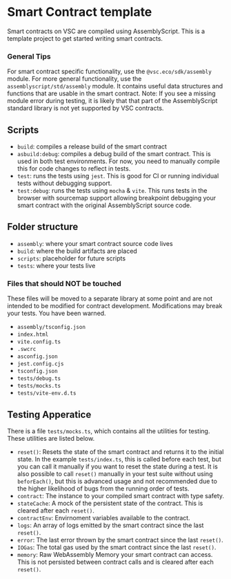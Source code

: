 # Smart Contract template

Smart contracts on VSC are compiled using AssemblyScript. This is a template project to get started writing smart contracts.

### General Tips

For smart contract specific functionality, use the `@vsc.eco/sdk/assembly` module. For more general functionality, use the `assemblyscript/std/assembly` module. It contains useful data structures and functions that are usable in the smart contract. Note: If you see a missing module error during testing, it is likely that that part of the AssemblyScript standard library is not yet supported by VSC contracts.

## Scripts

- `build`: compiles a release build of the smart contract
- `asbuild:debug`: compiles a debug build of the smart contract. This is used in both test environments. For now, you need to manually compile this for code changes to reflect in tests.
- `test`: runs the tests using `jest`. This is good for CI or running individual tests without debugging support.
- `test:debug`: runs the tests using `mocha` & `vite`. This runs tests in the browser with sourcemap support allowing breakpoint debugging your smart contract with the original AssemblyScript source code.

## Folder structure

- `assembly`: where your smart contract source code lives
- `build`: where the build artifacts are placed
- `scripts`: placeholder for future scripts
- `tests`: where your tests live

### Files that should NOT be touched

These files will be moved to a separate library at some point and are not intended to be modified for contract development. Modifications may break your tests. You have been warned.

- `assembly/tsconfig.json`
- `index.html`
- `vite.config.ts`
- `.swcrc`
- `asconfig.json`
- `jest.config.cjs`
- `tsconfig.json`
- `tests/debug.ts`
- `tests/mocks.ts`
- `tests/vite-env.d.ts`

## Testing Apperatice

There is a file `tests/mocks.ts`, which contains all the utilities for testing. These utilities are listed below.

- `reset()`: Resets the state of the smart contract and returns it to the initial state. In the example `tests/index.ts`, this is called before each test, but you can call it manually if you want to reset the state during a test. It is also possible to call `reset()` manually in your test suite without using `beforEach()`, but this is advanced usage and not recommended due to the higher likelihood of bugs from the running order of tests.
- `contract`: The instance to your compiled smart contract with type safety.
- `stateCache`: A mock of the persistent state of the contract. This is cleared after each `reset()`.
- `contractEnv`: Envirnoment variables available to the contract.
- `logs`: An array of logs emitted by the smart contract since the last `reset()`.
- `error`: The last error thrown by the smart contract since the last `reset()`.
- `IOGas`: The total gas used by the smart contract since the last `reset()`.
- `memory`: Raw WebAssembly Memory your smart contract can access. This is not persisted between contract calls and is cleared after each `reset()`.
